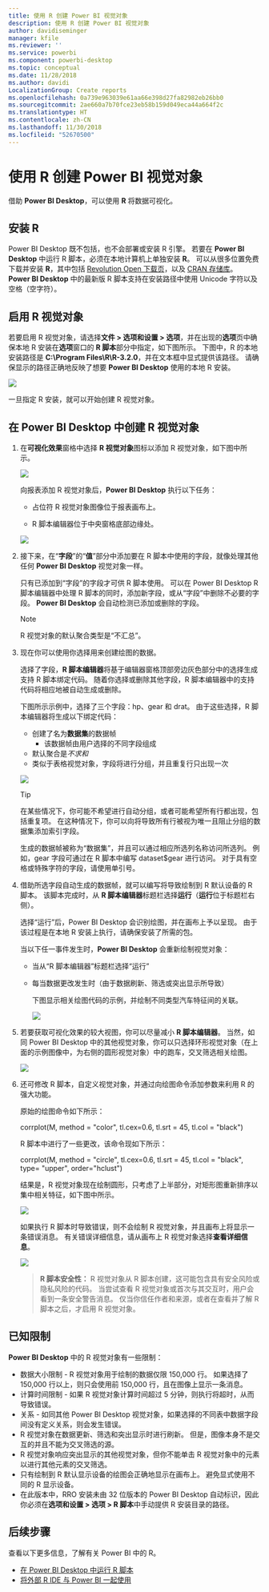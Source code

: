```yaml
---
title: 使用 R 创建 Power BI 视觉对象
description: 使用 R 创建 Power BI 视觉对象
author: davidiseminger
manager: kfile
ms.reviewer: ''
ms.service: powerbi
ms.component: powerbi-desktop
ms.topic: conceptual
ms.date: 11/28/2018
ms.author: davidi
LocalizationGroup: Create reports
ms.openlocfilehash: 0a739e963039e61aa66e398d27fa82982eb26bb0
ms.sourcegitcommit: 2ae660a7b70fce23eb58b159d049eca44a664f2c
ms.translationtype: HT
ms.contentlocale: zh-CN
ms.lasthandoff: 11/30/2018
ms.locfileid: "52670500"
---
```

# <a name="create-power-bi-visuals-using-r"></a>使用 R 创建 Power BI 视觉对象
借助 **Power BI Desktop**，可以使用 **R** 将数据可视化。

## <a name="install-r"></a>安装 R
Power BI Desktop 既不包括，也不会部署或安装 R 引擎。 若要在 **Power BI Desktop** 中运行 R 脚本，必须在本地计算机上单独安装 **R**。 可以从很多位置免费下载并安装 **R**，其中包括 [Revolution Open 下载页](https://mran.revolutionanalytics.com/download/)，以及 [CRAN 存储库](https://cran.r-project.org/bin/windows/base/)。 **Power BI Desktop** 中的最新版 R 脚本支持在安装路径中使用 Unicode 字符以及空格（空字符）。

## <a name="enable-r-visuals"></a>启用 R 视觉对象
若要启用 R 视觉对象，请选择**文件 > 选项和设置 > 选项**，并在出现的**选项**页中确保本地 R 安装在**选项**窗口的 **R 脚本**部分中指定，如下图所示。 下图中，R 的本地安装路径是 **C:\Program Files\R\R-3.2.0**，并在文本框中显式提供该路径。 请确保显示的路径正确地反映了想要 **Power BI Desktop** 使用的本地 R 安装。
   
   ![](media/desktop-r-visuals/r-visuals-2.png)

一旦指定 R 安装，就可以开始创建 R 视觉对象。

## <a name="create-r-visuals-in-power-bi-desktop"></a>在 Power BI Desktop 中创建 R 视觉对象
1. 在**可视化效果**窗格中选择 **R 视觉对象**图标以添加 R 视觉对象，如下图中所示。
   
   ![](media/desktop-r-visuals/r-visuals-3.png)

   向报表添加 R 视觉对象后，**Power BI Desktop** 执行以下任务：
   
   - 占位符 R 视觉对象图像位于报表画布上。
   
   - R 脚本编辑器位于中央窗格底部边缘处。
   
   ![](media/desktop-r-visuals/r-visuals-4.png)

2. 接下来，在“**字段**”的“**值**”部分中添加要在 R 脚本中使用的字段，就像处理其他任何 **Power BI Desktop** 视觉对象一样。 
    
    只有已添加到“字段”的字段才可供 R 脚本使用。 可以在 Power BI Desktop R 脚本编辑器中处理 R 脚本的同时，添加新字段，或从“字段”中删除不必要的字段。 **Power BI Desktop** 会自动检测已添加或删除的字段。
   
   > [!NOTE]
   > R 视觉对象的默认聚合类型是“不汇总”。
   > 
   > 
   
3. 现在你可以使用你选择用来创建绘图的数据。 

    选择了字段，**R 脚本编辑器**将基于编辑器窗格顶部旁边灰色部分中的选择生成支持 R 脚本绑定代码。 随着你选择或删除其他字段，R 脚本编辑器中的支持代码将相应地被自动生成或删除。
   
   下图所示示例中，选择了三个字段：hp、gear 和 drat。 由于这些选择，R 脚本编辑器将生成以下绑定代码：
   
   * 创建了名为**数据集**的数据帧
     * 该数据帧由用户选择的不同字段组成
   * 默认聚合是*不求和*
   * 类似于表格视觉对象，字段将进行分组，并且重复行只出现一次
   
   ![](media/desktop-r-visuals/r-visuals-5.png)
   
   > [!TIP]
   > 在某些情况下，你可能不希望进行自动分组，或者可能希望所有行都出现，包括重复项。 在这种情况下，你可以向将导致所有行被视为唯一且阻止分组的数据集添加索引字段。
   > 
   > 
   
   生成的数据帧被称为“数据集”，并且可以通过相应所选列名称访问所选列。 例如，gear 字段可通过在 R 脚本中编写 dataset$gear 进行访问。 对于具有空格或特殊字符的字段，请使用单引号。

4. 借助所选字段自动生成的数据帧，就可以编写将导致绘制到 R 默认设备的 R 脚本。 该脚本完成时，从 **R 脚本编辑器**标题栏选择**运行**（**运行**位于标题栏右侧）。
   
    选择“运行”后，Power BI Desktop 会识别绘图，并在画布上予以呈现。 由于该过程是在本地 R 安装上执行，请确保安装了所需的包。
   
   当以下任一事件发生时，**Power BI Desktop** 会重新绘制视觉对象：
   
   * 当从“R 脚本编辑器”标题栏选择“运行”
   * 每当数据更改发生时（由于数据刷新、筛选或突出显示所导致）

     下图显示相关绘图代码的示例，并绘制不同类型汽车特征间的关联。

     ![](media/desktop-r-visuals/r-visuals-6.png)

5. 若要获取可视化效果的较大视图，你可以尽量减小 **R 脚本编辑器**。 当然，如同 Power BI Desktop 中的其他视觉对象，你可以只选择环形视觉对象（在上面的示例图像中，为右侧的圆形视觉对象）中的跑车，交叉筛选相关绘图。

    ![](media/desktop-r-visuals/r-visuals-7.png)

6. 还可修改 R 脚本，自定义视觉对象，并通过向绘图命令添加参数来利用 R 的强大功能。

    原始的绘图命令如下所示：

    corrplot(M, method = "color",  tl.cex=0.6, tl.srt = 45, tl.col = "black")

    R 脚本中进行了一些更改，该命令现如下所示：

    corrplot(M, method = "circle", tl.cex=0.6, tl.srt = 45, tl.col = "black", type= "upper", order="hclust")

    结果是，R 视觉对象现在绘制圆形，只考虑了上半部分，对矩形图重新排序以集中相关特征，如下图中所示。

    ![](media/desktop-r-visuals/r-visuals-8.png)

    如果执行 R 脚本时导致错误，则不会绘制 R 视觉对象，并且画布上将显示一条错误消息。 有关错误详细信息，请从画布上 R 视觉对象选择**查看详细信息**。

    ![](media/desktop-r-visuals/r-visuals-9.png)

    > **R 脚本安全性：** R 视觉对象从 R 脚本创建，这可能包含具有安全风险或隐私风险的代码。 当尝试查看 R 视觉对象或首次与其交互时，用户会看到一条安全警告消息。 仅当你信任作者和来源，或者在查看并了解 R 脚本之后，才启用 R 视觉对象。
    > 
    > 

## <a name="known-limitations"></a>已知限制
**Power BI Desktop** 中的 R 视觉对象有一些限制：

* 数据大小限制 - R 视觉对象用于绘制的数据仅限 150,000 行。 如果选择了 150,000 行以上，则只会使用前 150,000 行，且在图像上显示一条消息。
* 计算时间限制 - 如果 R 视觉对象计算时间超过 5 分钟，则执行将超时，从而导致错误。
* 关系 - 如同其他 Power BI Desktop 视觉对象，如果选择的不同表中数据字段间没有定义关系，则会发生错误。
* R 视觉对象在数据更新、筛选和突出显示时进行刷新。 但是，图像本身不是交互的并且不能为交叉筛选的源。
* R 视觉对象响应突出显示的其他视觉对象，但你不能单击 R 视觉对象中的元素以进行其他元素的交叉筛选。
* 只有绘制到 R 默认显示设备的绘图会正确地显示在画布上。 避免显式使用不同的 R 显示设备。
* 在此版本中，RRO 安装未由 32 位版本的 Power BI Desktop 自动标识，因此你必须在**选项和设置 > 选项 > R 脚本**中手动提供 R 安装目录的路径。

## <a name="next-steps"></a>后续步骤
查看以下更多信息，了解有关 Power BI 中的 R。

* [在 Power BI Desktop 中运行 R 脚本](desktop-r-scripts.md)
* [将外部 R IDE 与 Power BI 一起使用](desktop-r-ide.md)

